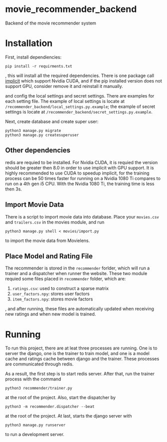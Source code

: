 # movie_recommender_backend
Backend of the movie recommender system

# Installation

First, install dependiencies: 

	pip install -r requirments.txt

, this will install all the required dependencies. There is one package call [implicit](https://github.com/benfred/implicit) which support Nvidia CUDA, and if the pip installed version does not support GPU, consider remove it and reinstall it manually.
	
 and config the local settings and secret settings. There are examples for each setting file. The example of local settings is locate at `/recommender_backend/local_settings.py.example`; the example of secret settings is locate at `/recommender_backend/secret_settings.py.example`.

Next, create database and create super user:
	
	python3 manage.py migrate
	python3 manage.py createsuperuser
	
## Other dependencies
redis are requied to be installed. For Nvidia CUDA, it is requied the version should be greater then 8.0 in order to use implicit with GPU support. It is highly recommended to use CUDA to speedup implicit, for the training process can be 50 times faster for running on a Nvidia 1080 Ti compares to run on a 4th gen i5 CPU. With the Nvidia 1080 Ti, the training time is less then 3s.
	
## Import Movie Data
There is a script to import movie data into database. Place your `movies.csv` and `trailers.csv` in the movies module, and run

	python3 manage.py shell < movies/import.py

to import the movie data from Movielens.

## Place Model and Rating File
The recommender is stored in the `recommender` forlder, which will run a trainer and a dispatcher when runner the website. These two module requied some files placed in `recommender` folder, which are:

1. `ratings.csv`: used to construct a sparse matrix
2. `user_factors.npy`: stores user factors
3. `item_factors.npy`: stores movie factors

, and after running, these files are automatically updated when receiving new ratings and when new model is trained.

# Running
To run this project, there are at leat three processes are running. One is to server the django, one is the trainer to train model, and one is a model cache and ratings cache between django and the trainer. These processes are communicated through redis.

As a result, the first step is to start redis server. After that, run the trainer process with the command

	python3 recommender/trainer.py

at the root of the project. Also, start the dispatcher by

	python3 -m recommender.dispatcher --beat

at the root of the project. At last, starts the django server with

	python3 manage.py runserver

to run a development server.
